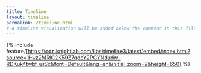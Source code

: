 ```yaml
---
title: Timeline
layout: timeline
permalink: /timeline.html
# a timeline visualization will be added below the content in this file
---
```


{% include feature/[https://cdn.knightlab.com/libs/timeline3/latest/embed/index.html?source=1Hvz2MRlC2K59Z7qdcY2PGYNdudw-RDKuk4twbf_urSc&font=Default&lang=en&initial_zoom=2&height=650] %}
